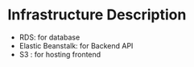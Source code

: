 # Infrastructure Description

- RDS: for database
- Elastic Beanstalk: for Backend API
- S3 : for hosting frontend